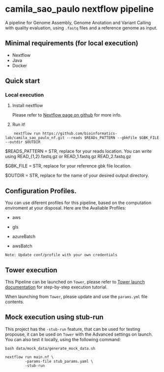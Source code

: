 # camila_sao_paulo nextflow pipeline
A pipeline for Genome Assembly, Genome Anotation and Variant Calling with quality evaluation, using `.fastq` files and a reference genome as input.

## Minimal requirements (for local execution)

* Nextflow 
* Java
* Docker

## Quick start

### Local execution
1. Install nextflow 

	Please refer to [Nextflow page on github](https://github.com/nextflow-io/nextflow/) for more info.

2. Run it!

```
	nextflow run https://github.com/bioinformatics-lab/camila_sao_paulo_nf.git --reads $READs_PATTERN --gbkFile $GBK_FILE --outdir $OUTDIR

```

$READS_PATTERN = STR, replace for your reads location. You can write using READ_{1,2}.fastq.gz or READ_1.fastq.gz READ_2.fastq.gz 

$GBK_FILE = STR, replace for your reference gbk file location.

$OUTDIR = STR, replace for the name of your desired output directory.

## Configuration Profiles.

You can use diferent profiles for this pipeline, based on the computation enviroment at your disposal. Here are the Avaliable Profiles:

* aws 

* gls

* azureBatch

* awsBatch

`Note: Update conf/profile with your own credentials`

## Tower execution
This Pipeline can be launched on `Tower`, please refer to [Tower launch documentation](https://help.tower.nf/docs/launch/overview/) for step-by-step execution tutorial.

When launching from `Tower`, please update and use the `params.yml` file contents.

## Mock execution using stub-run
This project has the `-stub-run` feature, that can be used for testing propouse, it can be used on `Tower` with the Advanced settings on launch. You can also test it locally, using the following command:

```
bash data/mock_data/generate_mock_data.sh

nextflow run main.nf \
		 -params-file stub_params.yaml \
		 -stub-run
``` 
